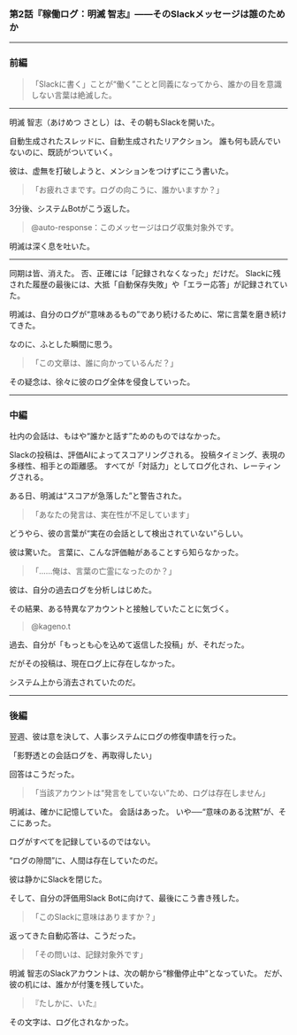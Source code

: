 ### 第2話『稼働ログ：明滅 智志』――そのSlackメッセージは誰のためか

---

### 前編

> 「Slackに書く」ことが“働く”ことと同義になってから、誰かの目を意識しない言葉は絶滅した。

---

明滅 智志（あけめつ さとし）は、その朝もSlackを開いた。

自動生成されたスレッドに、自動生成されたリアクション。
誰も何も読んでいないのに、既読がついていく。

彼は、虚無を打破しようと、メンションをつけずにこう書いた。

> 「お疲れさまです。ログの向こうに、誰かいますか？」

3分後、システムBotがこう返した。

> @auto-response：このメッセージはログ収集対象外です。

明滅は深く息を吐いた。

---

同期は皆、消えた。
否、正確には「記録されなくなった」だけだ。
Slackに残された履歴の最後には、大抵「自動保存失敗」や「エラー応答」が記録されていた。

明滅は、自分のログが“意味あるもの”であり続けるために、常に言葉を磨き続けてきた。

なのに、ふとした瞬間に思う。

> 「この文章は、誰に向かっているんだ？」

その疑念は、徐々に彼のログ全体を侵食していった。

---

### 中編

社内の会話は、もはや“誰かと話す”ためのものではなかった。

Slackの投稿は、評価AIによってスコアリングされる。
投稿タイミング、表現の多様性、相手との距離感。
すべてが「対話力」としてログ化され、レーティングされる。

ある日、明滅は“スコアが急落した”と警告された。

> 「あなたの発言は、実在性が不足しています」

どうやら、彼の言葉が“実在の会話として検出されていない”らしい。

彼は驚いた。
言葉に、こんな評価軸があることすら知らなかった。

> 「……俺は、言葉の亡霊になったのか？」

彼は、自分の過去ログを分析しはじめた。

その結果、ある特異なアカウントと接触していたことに気づく。

> @kageno.t

過去、自分が「もっとも心を込めて返信した投稿」が、それだった。

だがその投稿は、現在ログ上に存在しなかった。

システム上から消去されていたのだ。

---

### 後編

翌週、彼は意を決して、人事システムにログの修復申請を行った。

「影野透との会話ログを、再取得したい」

回答はこうだった。

> 「当該アカウントは“発言をしていない”ため、ログは存在しません」

明滅は、確かに記憶していた。
会話はあった。
いや──“意味のある沈黙”が、そこにあった。

ログがすべてを記録しているのではない。

“ログの隙間”に、人間は存在していたのだ。

彼は静かにSlackを閉じた。

そして、自分の評価用Slack Botに向けて、最後にこう書き残した。

> 「このSlackに意味はありますか？」

返ってきた自動応答は、こうだった。

> 「その問いは、記録対象外です」

明滅 智志のSlackアカウントは、次の朝から“稼働停止中”となっていた。
だが、彼の机には、誰かが付箋を残していた。

> 『たしかに、いた』

その文字は、ログ化されなかった。